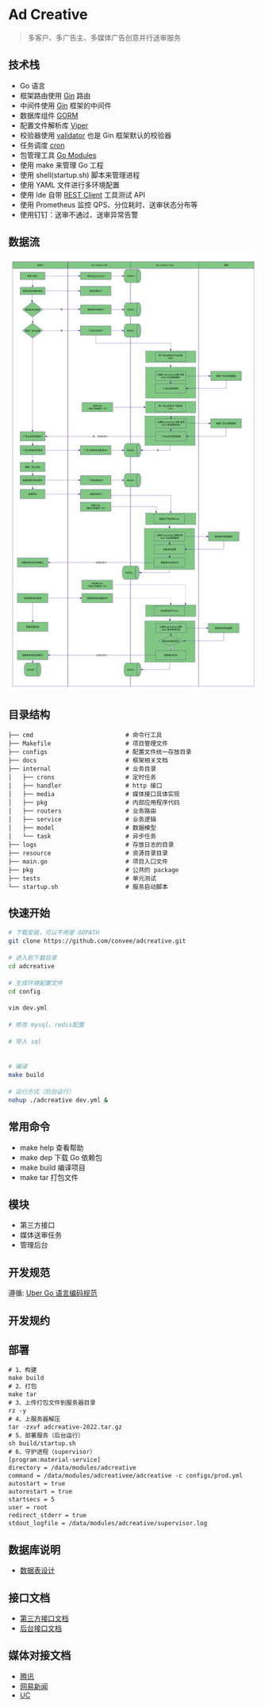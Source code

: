 # Ad Creative

> 多客户、多广告主、多媒体广告创意并行送审服务

## 技术栈

- Go 语言
- 框架路由使用 [Gin](https://github.com/gin-gonic/gin) 路由
- 中间件使用 [Gin](https://github.com/gin-gonic/gin) 框架的中间件
- 数据库组件 [GORM](https://github.com/jinzhu/gorm)
- 配置文件解析库 [Viper](https://github.com/spf13/viper)
- 校验器使用 [validator](https://github.com/go-playground/validator.v10)  也是 Gin 框架默认的校验器
- 任务调度 [cron](https://github.com/robfig/cron)
- 包管理工具 [Go Modules](https://github.com/golang/go/wiki/Modules)
- 使用 make 来管理 Go 工程
- 使用 shell(startup.sh) 脚本来管理进程
- 使用 YAML 文件进行多环境配置
- 使用 Ide 自带 [REST Client](https://www.jetbrains.com/help/idea/http-client-in-product-code-editor.html#converting-curl-requests) 工具测试 API
- 使用 Prometheus 监控 QPS、分位耗时、送审状态分布等
- 使用钉钉：送审不通过、送审异常告警

## 数据流
![](./docs/adcreative.png)

## 目录结构

```
├── cmd                          # 命令行工具
├── Makefile                     # 项目管理文件
├── configs                      # 配置文件统一存放目录
├── docs                         # 框架相关文档
├── internal                     # 业务目录
│   ├── crons                    # 定时任务
│   ├── handler                  # http 接口
│   ├── media                    # 媒体接口具体实现
│   ├── pkg                      # 内部应用程序代码
│   ├── routers                  # 业务路由
│   ├── service                  # 业务逻辑
│   ├── model                    # 数据模型
│   └── task                     # 异步任务
├── logs                         # 存放日志的目录
├── resource                     # 资源目录目录
├── main.go                      # 项目入口文件
├── pkg                          # 公共的 package
├── tests                        # 单元测试
└── startup.sh                   # 服务启动脚本
```

## 快速开始

```bash
# 下载安装，可以不用是 GOPATH
git clone https://github.com/convee/adcreative.git

# 进入到下载目录
cd adcreative

# 生成环境配置文件
cd config

vim dev.yml

# 修改 mysql、redis配置

# 导入 sql


# 编译
make build

# 运行方式（后台运行）
nohup ./adcreative dev.yml &

```

## 常用命令

- make help 查看帮助
- make dep 下载 Go 依赖包
- make build 编译项目
- make tar 打包文件

## 模块

- 第三方接口
- 媒体送审任务
- 管理后台

## 开发规范

遵循: [Uber Go 语言编码规范](https://github.com/uber-go/guide/blob/master/style.md)

## 开发规约

## 部署

```shell
# 1、构建
make build
# 2、打包
make tar 
# 3、上传打包文件到服务器目录
rz -y
# 4、上服务器解压
tar -zxvf adcreative-2022.tar.gz
# 5、部署服务（后台运行）
sh build/startup.sh
# 6、守护进程（supervisor）
[program:material-service]
directory = /data/modules/adcreative
command = /data/modules/adcreativee/adcreative -c configs/prod.yml
autostart = true
autorestart = true
startsecs = 5
user = root
redirect_stderr = true
stdout_logfile = /data/modules/adcreative/supervisor.log

```

## 数据库说明
- [数据表设计](docs/database.md)

## 接口文档

- [第三方接口文档](docs/openapi.md)
- [后台接口文档](docs/backend.md)

## 媒体对接文档
- [腾讯](https://wiki.adx.qq.com/)
- [网易新闻](http://api.nex.163.com/doc.html)
- [UC](https://tanx-media-systest.taobao.com/debugger/readme)